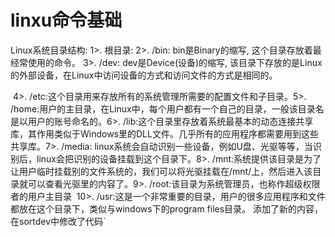 # linxu命令基础

Linux系统目录结构:
		1>. 根目录:
		2>. /bin: bin是Binary的缩写, 这个目录存放着最经常使用的命令。
		3>. /dev: dev是Device(设备)的缩写, 该目录下存放的是Linux的外部设备，在Linux中访问设备的方式和访问文件的方式是相同的。

​	4>. /etc:这个目录用来存放所有的系统管理所需要的配置文件和子目录。
​		5>. /home:用户的主目录，在Linux中，每个用户都有一个自己的目录，一般该目录名是以用户的账号命名的。
​		6>. /lib:这个目录里存放着系统最基本的动态连接共享库，其作用类似于Windows里的DLL文件。几乎所有的应用程序都需要用到这些共享库。
​		7>. /media: linux系统会自动识别一些设备，例如U盘、光驱等等，当识别后，linux会把识别的设备挂载到这个目录下。
​		8>. /mnt:系统提供该目录是为了让用户临时挂载别的文件系统的，我们可以将光驱挂载在/mnt/上，然后进入该目录就可以查看光驱里的内容了。
​		9>. /root:该目录为系统管理员，也称作超级权限者的用户主目录
​		10>. /usr:这是一个非常重要的目录，用户的很多应用程序和文件都放在这个目录下，类似与windows下的program files目录。
添加了新的内容，在sortdev中修改了代码`
